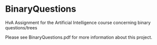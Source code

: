 # BinaryQuestions
HvA Assignment for the Artificial Intelligence course concerning binary questions/trees

Please see BinaryQuestions.pdf for more information about this project.